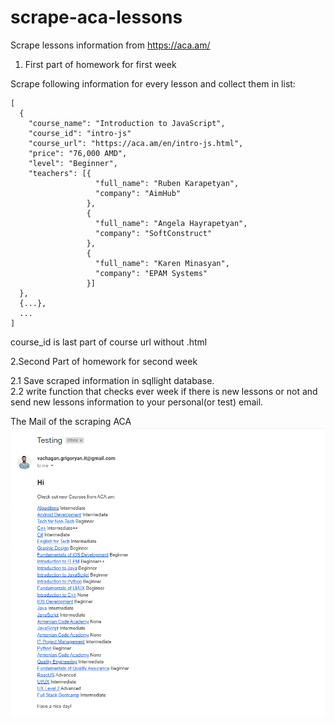 # scrape-aca-lessons

Scrape lessons information from https://aca.am/

1. First part of homework for first week

Scrape following information for every lesson and collect them in list:

```
[
  {
    "course_name": "Introduction to JavaScript",
    "course_id": "intro-js"
    "course_url": "https://aca.am/en/intro-js.html",
    "price": "76,000 AMD",
    "level": "Beginner",
    "teachers": [{
                   "full_name": "Ruben Karapetyan",
                   "company": "AimHub"
                 },
                 {
                   "full_name": "Angela Hayrapetyan",
                   "company": "SoftConstruct"
                 },
                 {
                   "full_name": "Karen Minasyan",
                   "company": "EPAM Systems"
                 }]
  },
  {...},
  ...
]
```

course_id is last part of course url without .html  <br>

2.Second Part of homework for second week

2.1 Save scraped information in sqllight database. <br>
2.2 write function that checks ever week if there is new lessons or not and send new lessons information to your personal(or test) email.

The Mail of the scraping ACA
![img.png](img.png)
